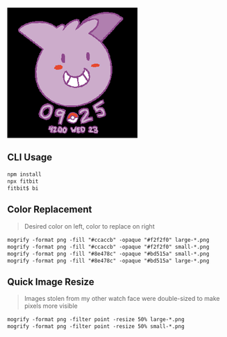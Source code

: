 [![Preview](dev/concept.png)](https://gam.fitbit.com/gallery/clock/2b28bb1d-5002-4fd1-a32b-59443be7596a)

## CLI Usage
```
npm install
npx fitbit
fitbit$ bi
```

## Color Replacement
> Desired color on left, color to replace on right
```
mogrify -format png -fill "#ccaccb" -opaque "#f2f2f0" large-*.png
mogrify -format png -fill "#ccaccb" -opaque "#f2f2f0" small-*.png
mogrify -format png -fill "#8e478c" -opaque "#bd515a" small-*.png
mogrify -format png -fill "#8e478c" -opaque "#bd515a" large-*.png
```

## Quick Image Resize
> Images stolen from my other watch face were double-sized to make pixels more visible
```
mogrify -format png -filter point -resize 50% large-*.png
mogrify -format png -filter point -resize 50% small-*.png
```